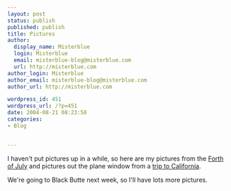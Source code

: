 ```yaml
---
layout: post
status: publish
published: publish
title: Pictures
author:
  display_name: Misterblue
  login: Misterblue
  email: misterblue-blog@misterblue.com
  url: http://misterblue.com
author_login: Misterblue
author_email: misterblue-blog@misterblue.com
author_url: http://misterblue.com

wordpress_id: 451
wordpress_url: /?p=451
date: 2004-08-21 08:23:58
categories:
- Blog


---
```

<p>
I haven't put pictures up in a while, so here are my pictures from the
<a href="http://pics.misterblue.com/20040704-Forth/">Forth of July</a>
and pictures out the plane window from a
<a href="http://pics.misterblue.com/20040720-Airplane/">trip to California</a>.
</p>
<p>
We're going to
Black Butte next week, so I'll have lots more pictures.
</p>
